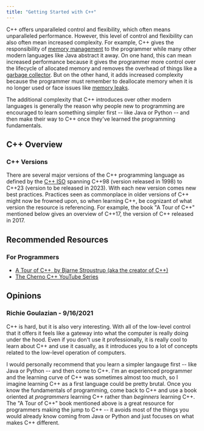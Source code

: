 ```yaml
---
title: "Getting Started with C++"
---
```


C++ offers unparalleled control and flexibility, which often means unparalleled performance. However, this level of control and flexibility can also often mean increased complexity. For example, C++ gives the responsibility of [memory management](https://www.programiz.com/cpp-programming/memory-management) to the programmer while many other modern languages like Java abstract it away. On one hand, this can mean increased performance because it gives the programmer more control over the lifecycle of allocated memory and removes the overhead of things like a [garbage collector](https://en.wikipedia.org/wiki/Garbage_collection_(computer_science)). But on the other hand, it adds increased complexity because the programmer must remember to deallocate memory when it is no longer used or face issues like [memory leaks](https://en.wikipedia.org/wiki/Memory_leak).

The additional complexity that C++ introduces over other modern languages is generally the reason why people new to programming are encouraged to learn something simpler first -- like Java or Python -- and then make their way to C++ once they've learned the programming fundamentals.

## C++ Overview

### C++ Versions

There are several major versions of the C++ programming language as defined by the [C++ ISO](https://isocpp.org/) spanning C++98 (version released in 1998) to C++23 (version to be released in 2023). With each new version comes new best practices. Practices seen as commonplace in older versions of C++ might now be frowned upon, so when learning C++, be cognizant of what version the resource is referencing. For example, the book "A Tour of C++" mentioned below gives an overview of C++17, the version of C++ released in 2017. 

## Recommended Resources

### For Programmers

* [A Tour of C++, by Bjarne Stroustrup (aka the creator of C++)](https://www.amazon.com/Tour-2nd-Depth-Bjarne-Stroustrup/dp/0134997832)
* [The Cherno C++ YouTube Series](https://www.youtube.com/watch?v=18c3MTX0PK0&list=PLlrATfBNZ98dudnM48yfGUldqGD0S4FFb&index=1)

## Opinions

### Richie Goulazian - 9/16/2021

C++ is hard, but it is also very interesting. With all of the low-level control that it offers it feels like a gateway into what the computer is really doing under the hood. Even if you don't use it professionally, it is really cool to learn about C++ and use it casually, as it introduces you to a lot of concepts related to the low-level operation of computers.

I would personally recommend that you learn a simpler langauge first -- like Java or Python -- and then come to C++. I'm an experienced programmer and the learning curve of C++ was sometimes almost too much, so I imagine learning C++ as a first language could be pretty brutal. Once you know the fundamentals of programming, come back to C++ and use a book oriented at *programmers* learning C++ rather than *beginners* learning C++. The "A Tour of C++" book mentioned above is a great resource for programmers making the jump to C++ -- it avoids most of the things you would already know coming from Java or Python and just focuses on what makes C++ different.
